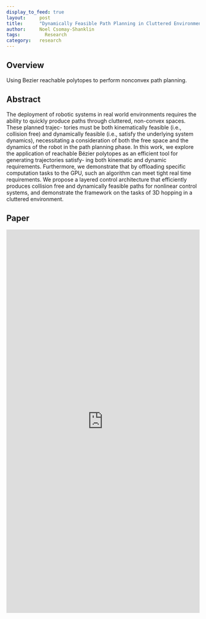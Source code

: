 ```yaml
---
display_to_feed: true
layout:     post
title:      "Dynamically Feasible Path Planning in Cluttered Environments via Reachable Bézier Polytopes"
author:     Noel Csomay-Shanklin
tags: 		  Research
category:   research
---
```


## Overview
Using Bezier reachable polytopes to perform nonconvex path planning.

## Abstract
The deployment of robotic systems in real world
environments requires the ability to quickly produce paths
through cluttered, non-convex spaces. These planned trajec-
tories must be both kinematically feasible (i.e., collision free)
and dynamically feasible (i.e., satisfy the underlying system
dynamics), necessitating a consideration of both the free space
and the dynamics of the robot in the path planning phase.
In this work, we explore the application of reachable Bézier
polytopes as an efficient tool for generating trajectories satisfy-
ing both kinematic and dynamic requirements. Furthermore,
we demonstrate that by offloading specific computation tasks
to the GPU, such an algorithm can meet tight real time
requirements. We propose a layered control architecture that
efficiently produces collision free and dynamically feasible paths
for nonlinear control systems, and demonstrate the framework
on the tasks of 3D hopping in a cluttered environment.

## Paper
<iframe style="width:100%" height="1000px" src="https://noelc-s.github.io/website/papers/BezierPlanning.pdf" frameborder="0" allowfullscreen></iframe>
